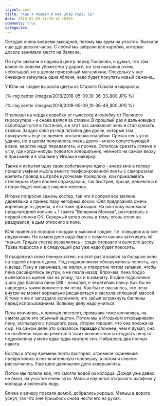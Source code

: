 ```yaml
---
layout: post
title: "Как я провёл 9 мая 2018 года, Ср"
date: 2018-05-09 11:33:14 +0300
comments: true
categories: 
---
```

Сегодня очень вовремя выходной, потому мы едем на участок. Выехали еще ддо десяти часов. С собой мы забрали все коробки, которые доселе занимали место на балконе.

По пути заехали в садовый центр перед Поярково, я думал, что там какое-то совсем убожество у дороги, но там оказался очень небольшой, но в целом пристойный магазинчик. Поскольку у нас очевидно загнулась одна яблоня, надо будет покупать новый саженец.

У Юли на грядке выросли цветы из Старого Оскола и нарциссы

{% img center /images/2018/2018-05-09_10-36-33_800.JPG %}

{% img center /images/2018/2018-05-09_10-38-49_800.JPG %}

Я запихал на чердак коробку от пылесоса и коробку от Полиного гироскутера - и снова взялся за стяжки. В прошлый раз я дальновидно освободил угол в гостиной, а в этот раз занавесил окна и стал срезать стяжки. Заодно снял из-под потолка две доски, которые там прикручены еще со времен постановки опалубки. Срезал весь угол удачно, но в целом получилось очень долго - много сопутствующей возни, верстак надо передвигать, и прочее. Осталось срезать стяжки в углу, где когда-нибудь появится холодильник, немного на самом верху в прихожей и в спальне у Игорька наверху.  

Также я испытал одну свою собственную идею - вчера мне в голову пришла умфная мысль вместо перфорированной ленты с саморезами крепить провод в штробе кусочками проволоки, кои прикалывать степлером. Идея вполне оправдалась, так быстрее, проще, дешевле и в стенах будет меньше лишних железок.

Игорек попросил зажечь костер, так что я собрал все мелкие деревяшки и принес пару негодных досок. Юля предложила сжечь корневище от дерева, я его тоже притащил. На растопку наломали прошлогодней полыни + 1 газета "Вечерняя Москва", разгорелось с первой спички ОК. Северный ветер очень в тему, огонь отлично раздувался, а дым относило в поле. 

Юля привела в порядок посадки в высокой грядке, т.е. повыдергала все одуванчики. На самом деле надо было с самого начала затягивать её тканью. Грядка слегка развалилась - сзади оторвало и выперло доску. Трава подросла и в следующий раз уже надо будет покосить.

Я продолжил свою пенную затею, на этот раз я взялся за большое окно на задней стороне дома. Под подоконником обнаружилась полость, как и везде. Пену я закачивал, не жалея, а отверстие потом затыкал, чтобы пена расширялась внутри, а не лезла назад. Впрочем, пена бодро вылезала из щелей как на улицу, так и в комнату. В один подоконник ушло два баллона пены OBI - пожалуй, я перегибаю палку. Как бы не навредить таким количеством пены. Как бы не оказалось, что пена внутри не может нормально расширяться и засохла сплошной массой. К тому я же я запоздало вспомнил, что забыл встряхнуть баллоны перед использованием. Всякому делу надо учиться.

Пена кончилась, я промыл пистолет, промывка тоже кончилась, на самом деле это обычный ацетон. Потом мы в Игорьком отковыривали пену, застывшую с прошлого раза, Игорек говорил, что она похожа на сыр. На самом деле это оказалось **гораздо** сложнее, чем я думал, она не особенно хорошо режется в таких количествах и отодрать пену от подоконника у меня едва-едва хватало сил. Набралось два полных пакета.

Костер к этому времени почти прогорел, огромное корневище превратилось в незначительную головешку, а потом и совсем рассыпалось. Еще одно давнишнее дело завершилось.

Потом мы полили все, что смогли водой из колодца. Дождя уже давно не было, на участке очень сухо. Малыш научился открывать шкафчик у колодца и включать воду.

Ближе к вечеру поехали домой, добрались хорошо. Малыш в дороге уснул, так что мне пришлось снова нести его на руках. 
